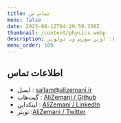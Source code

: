 ```yaml
---
title: تماس من
menu: false
date: 2023-08-12T04:29:59.358Z
thumbnail: /content/physics.webp
description: اوپن سورس وب دولوپر :)
menu_order: 100
---
```


## اطلاعات تماس

- ایمیل : sallam@alizemani.ir
- گیت‌هاب : [AliZemani / Github](https://github.com/mehotkhan)
- لینکداین : [AliZemani / LinkedIn](https://www.linkedin.com/in/ali-zemani/)
- تویتر :[AliZemani / Twitter](https://twitter.com/ZemaniAli/)
